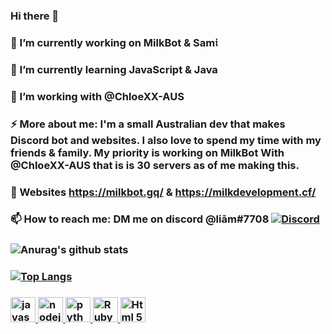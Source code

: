 ### Hi there 👋
### 🔭 I’m currently working on MilkBot & Sam𝔦
### 🌱 I’m currently learning JavaScript & Java
### 🤔 I’m working with @ChloeXX-AUS
### ⚡ More about me: I'm a small Australian dev that makes Discord bot and websites. I also love to spend my time with my friends & family. My priority is working on MilkBot With @ChloeXX-AUS that is is 30 servers as of me making this.
### 💬 Websites https://milkbot.gq/ & https://milkdevelopment.cf/
### 📫 How to reach me: DM me on discord @liām#7708 [![Discord](https://img.shields.io/discord/754965974167453737.svg?label=&logo=discord&logoColor=ffffff&color=7389D8&labelColor=6A7EC2&style=flat-square)](https://discord.ggWuq9qbr/)
### ![Anurag's github stats](https://github-readme-stats.vercel.app/api?username=liamobr-art&show_icons=true&theme=tokyonight) 
### [![Top Langs](https://github-readme-stats.vercel.app/api/top-langs/?username=liamobr-art&langs_count=8)](https://github.com/i/github-readme-stats)
### <p align="left"> <a href="https://developer.mozilla.org/en-US/docs/Web/JavaScript" target="_blank"> <img src="https://devicons.github.io/devicon/devicon.git/icons/javascript/javascript-original.svg" alt="javascript" width="40" height="40"/> </a> <a href="https://nodejs.org" target="_blank"> <img src="https://devicons.github.io/devicon/devicon.git/icons/nodejs/nodejs-original-wordmark.svg" alt="nodejs" width="40" height="40"/> </a>  <a href="https://www.python.org" target="_blank"> <img src="https://devicons.github.io/devicon/devicon.git/icons/python/python-original.svg" alt="python" width="40" height="40"/> </a> <a href="https://www.ruby-lang.org/en/" target="_blank"> <img src="https://th.bing.com/th/id/OIP.Yh8zCMYoQI2hy3Xy5C-tRAHaHa?w=179&h=180&c=7&o=5&pid=1.7" alt="Ruby" width="40" height="40"/> </a> <a href="https://html.com/html5/" target="_blank"> <img src="https://th.bing.com/th/id/OIP.bI8KDjd8-nDvzTX_Uok7FwHaHa?w=172&h=180&c=7&o=5&pid=1.7" alt="Html 5" width="40" height="40"/> </a> </p> 

